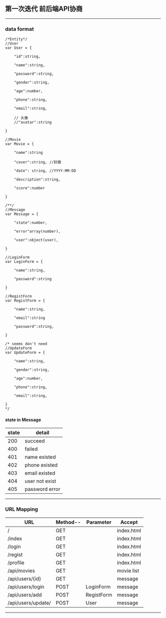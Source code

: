 ## 第一次迭代 前后端API协商
----
### data format
	/*Entity*/
	//User
	var User = {
	
		"id":string,
	
		"name":string,

		"password":string,
	
		"gender":string,
	
		"age":number,
	
		"phone":string,
	
		"email":string,
	
		// 头像
		//"avatar":string

	}
	
	//Movie
	var Movie = {
	
		"name":string
	
		"cover":string, //封面
	
		"date": string, //YYYY-MM-DD
	
		"description":string,
	
		"score":number

	}
	
	/**/
	//Message
	var Message = {

		"state":number,

		"error"array(number),

		"user":object(user),

	}

	//LoginForm
	var LoginForm = {

		"name":string,

		"password":string

	}

	//RegistForm
	var RegistForm = {

		"name":string,

		"email":string

		"password":string,

	}

	/* seems don't need
	//UpdateForm
	var UpdateForm = {
	
		"name":string,
	
		"gender":string,
	
		"age":number,
	
		"phone":string,
	
		"email":string,

	}
	*/

#### state in Message

|state|   detail       |
|-----|----------------|
|200  |succeed         |
|400  |failed          |
|401  |name existed    |
|402  |phone existed   |
|403  |email existed   |
|404  |user not exist  |
|405  |password error  |

----

### URL Mapping

|URL			  		|Method--|Parameter		|Accept    |
|-----------------------|--------|--------------|----------|
|/    			  		|GET	 |		   		|index.html|
|/index 		  		|GET	 |         		|index.html|
|/login  		  		|GET	 |         		|index.html|
|/regist 		  		|GET 	 |        		|index.html|
|/profile  		  		|GET 	 |         		|index.html|
|/api/movies      		|GET 	 |		   		|movie list|
|/api/users/{id}  		|GET 	 |		   		|message   |
|/api/users/login 		|POST	 |LoginForm	    |message   |
|/api/users/add   		|POST	 |RegistForm	|message   |
|/api/users/update/		|POST	 |User			|message   |


------